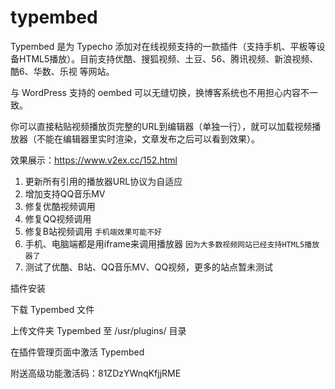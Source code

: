 # typembed

Typembed 是为 Typecho 添加对在线视频支持的一款插件（支持手机、平板等设备HTML5播放）。目前支持优酷、搜狐视频、土豆、56、腾讯视频、新浪视频、酷6、华数、乐视 等网站。

与 WordPress 支持的 oembed 可以无缝切换，换博客系统也不用担心内容不一致。

你可以直接粘贴视频播放页完整的URL到编辑器（单独一行），就可以加载视频播放器（不能在编辑器里实时渲染，文章发布之后可以看到效果）。

效果展示：https://www.v2ex.cc/152.html

1. 更新所有引用的播放器URL协议为自适应
2. 增加支持QQ音乐MV
3. 修复优酷视频调用
4. 修复QQ视频调用
5. 修复B站视频调用 `手机端效果可能不好`
6. 手机、电脑端都是用iframe来调用播放器 `因为大多数视频网站已经支持HTML5播放器了`
7. 测试了优酷、B站、QQ音乐MV、QQ视频，更多的站点暂未测试

插件安装

下载 Typembed 文件

上传文件夹 Typembed 至 /usr/plugins/ 目录

在插件管理页面中激活 Typembed

附送高级功能激活码：81ZDzYWnqKfjjRME

